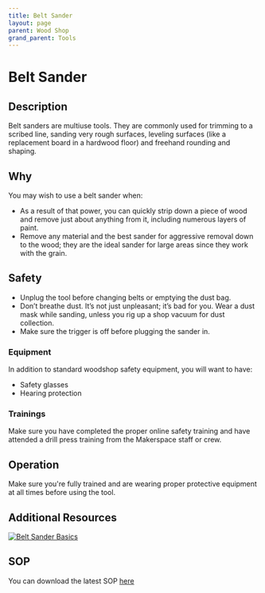 ```yaml
---
title: Belt Sander
layout: page
parent: Wood Shop
grand_parent: Tools
---
```


# Belt Sander

## Description

<!-- ![Band Saw](/assets/images/tools/band_saw.jpeg) -->

Belt sanders are multiuse tools. They are commonly used for trimming to a scribed line, sanding very rough surfaces, leveling surfaces (like a replacement board in a hardwood floor) and freehand rounding and shaping.

## Why

You may wish to use a belt sander when:

- As a result of that power, you can quickly strip down a piece of wood and remove just about anything from it, including numerous layers of paint.
- Remove any material and the best sander for aggressive removal down to the wood; they are the ideal sander for large areas since they work with the grain.

## Safety

- Unplug the tool before changing belts or emptying the dust bag.
- Don’t breathe dust. It’s not just unpleasant; it’s bad for you. Wear a dust mask while sanding, unless you rig up a shop vacuum for dust collection.
- Make sure the trigger is off before plugging the sander in.

### Equipment

In addition to standard woodshop safety equipment, you will want to have:

- Safety glasses
- Hearing protection

### Trainings

Make sure you have completed the proper online safety training and have attended a drill press training from the Makerspace staff or crew.

## Operation

Make sure you're fully trained and are wearing proper protective equipment at all times before using the tool.

## Additional Resources

[![Belt Sander Basics](https://img.youtube.com/vi/3UQGikBrJuI/0.jpg)](https://youtu.be/3UQGikBrJuI "Belt Sander Basics")

## SOP

You can download the latest SOP [here](/assets/sops/BeltSander/SOP_BeltSander.docx)
